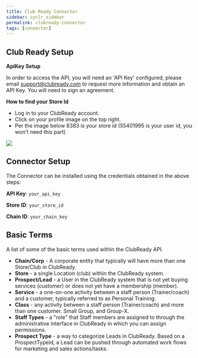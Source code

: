 ```yaml
---
title: Club Ready Connector
sidebar: cyclr_sidebar
permalink: clubready-connector
tags: [connector]
---
```


Club Ready Setup
---------------
**ApiKey Setup**

In order to access the API, you will need an 'API Key' configured, please email support@clubready.com to request more information and obtain an API Key. You will need to sign an agreement.

**How to find your Store Id**

* Log in to your ClubReady account.
* Click on your profile image on the top right.
* Per the image below 8383 is your store id (55401995 is your user id, you won't need this part)

![](./images/clubready1.png)

Connector Setup
---------------
The Connector can be installed using the credentials obtained in the above steps:

**API Key**: `your_api_key`

**Store ID**: `your_store_id`

**Chain ID**: `your_chain_key`

Basic Terms
---------------
A list of some of the basic terms used within the ClubReady API.

* **Chain/Corp** - A corporate entity that typically will have more than one Store/Club in ClubReady.
* **Store** - a single Location (club) within the ClubReady system.
* **Prospect/Lead** - a User in the ClubReady system that is not yet buying services (customer) or does not yet have a membership (member).
* **Service** - a one-on-one activity between a staff person (Trainer/coach) and a customer, typically referred to as Personal Training.
* **Class** - any activity between a staff person (Trainer/coach) and more than one customer. Small Group, and Group-X.
* **Staff Types** - a "role" that Staff members are assigned to through the administrative interface in ClubReady in which you can assign permissions.
* **Prospect Type** - a way to categorize Leads in ClubReady. Based on a ProspectTypeId, a Lead can be pushed through automated work flows for marketing and sales actions/tasks.



